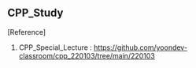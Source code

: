## CPP_Study

[Reference]

1. CPP_Special_Lecture :  https://github.com/yoondev-classroom/cpp_220103/tree/main/220103
